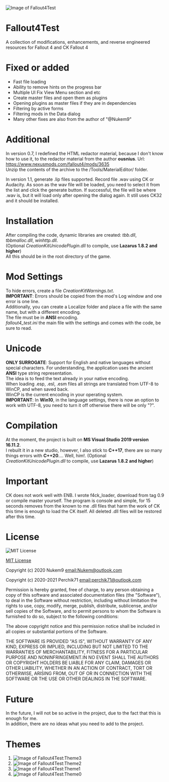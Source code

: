 ![Image of Fallout4Test](https://staticdelivery.nexusmods.com/mods/1151/images/headers/51165_1624891066.jpg)

# Fallout4Test
A collection of modifications, enhancements, and reverse engineered resources for Fallout 4 and CK Fallout 4

# Fixed or added
* Fast file loading
* Ability to remove hints on the progress bar
* Multiple UI Fix View Menu section and etc
* Create master files and open them as plugins
* Opening plugins as master files if they are in dependencies
* Filtering by active forms
* Filtering mods in the Data dialog
* Many other fixes are also from the author of "@Nukem9"

# Additional
In version 0.7, I redefined the HTML redactor material, because I don't know how to use it, to the redactor material from the author **ousnius**.
Url: https://www.nexusmods.com/fallout4/mods/3635  
Unzip the contents of the archive to the <root game>/Tools/MaterialEditor/ folder.

In version 1.1, generate .lip files supported. Record file .wav using CK or Audacity.
As soon as the wav file will be loaded, you need to select it from the list and click the generate button. 
If successful, the file will be where .wav is, but it will load only after opening the dialog again.
It still uses CK32 and it should be installed.

# Installation
After compiling the code, dynamic libraries are created: *tbb.dll*, *tbbmalloc.dll*, *winhttp.dll*.  
(Optional *CreationKitUnicodePlugin.dll* to compile, use **Lazarus 1.8.2 and higher**)  
All this should be in the root directory of the game.

# Mod Settings
To hide errors, create a file *CreationKitWarnings.txt*.  
**IMPORTANT**: Errors should be copied from the mod's Log window and one error is one line.  
Additionally, you can create a Localize folder and place a file with the same name, but with a different encoding.  
The file must be in **ANSI** encoding.  
*fallout4_test.ini* the main file with the settings and comes with the code, be sure to read.

# Unicode
**ONLY SURROGATE**: Support for English and native languages without special characters.
For understanding, the application uses the ancient **ANSI** type string representation.  
The idea is to feed the text already in your native encoding.  
When loading .esp, .esl, .esm files all strings are translated from UTF-8 to WinCP, and when saved back.  
WinCP is the current encoding in your operating system.  
**IMPORTANT**: In **Win10**, in the language settings, there is now an option to work with UTF-8, you need to turn it off otherwise there will be only "?".

# Compilation
At the moment, the project is built on **MS Visual Studio 2019 version 16.11.2**.  
I rebuilt it in a new studio, however, I also stick to **C++17**, there are so many things errors with **C++20**.... Well, him!.
(Optional *CreationKitUnicodePlugin.dll* to compile, use **Lazarus 1.8.2 and higher**)  

# Important 
CK does not work well with ENB.
I wrote f4ck_loader, download from tag 0.9 or compile master yourself. 
The program is console and simple, for 15 seconds removes from the known to me .dll files that harm the work of CK this time is enough to load the CK itself.
All deleted .dll files will be restored after this time.

# License
![MIT License](https://camo.githubusercontent.com/20666e1b72ed1ea8f0a7c1d1e0ea35769a7c24f879ecc27ac16641b46f225a01/68747470733a2f2f6f70656e736f757263652e6f72672f74726164656d61726b732f6f70656e736f757263652f4f53492d417070726f7665642d4c6963656e73652d313030783133372e706e67)

[MIT License](https://opensource.org/licenses/MIT)

Copyright (c) 2020 Nukem9 <email:Nukem@outlook.com>

Copyright (c) 2020-2021 Perchik71 <email:perchik71@outlook.com>

Permission is hereby granted, free of charge, to any person obtaining a copy of this
software and associated documentation files (the "Software"), to deal in the Software
without restriction, including without limitation the rights to use, copy, modify, merge,
publish, distribute, sublicense, and/or sell copies of the Software, and to permit
persons to whom the Software is furnished to do so, subject to the following conditions:

The above copyright notice and this permission notice shall be included in all copies or
substantial portions of the Software.

THE SOFTWARE IS PROVIDED "AS IS", WITHOUT WARRANTY OF ANY KIND, EXPRESS OR IMPLIED,
INCLUDING BUT NOT LIMITED TO THE WARRANTIES OF MERCHANTABILITY, FITNESS FOR A PARTICULAR
PURPOSE AND NONINFRINGEMENT.IN NO EVENT SHALL THE AUTHORS OR COPYRIGHT HOLDERS BE LIABLE
FOR ANY CLAIM, DAMAGES OR OTHER LIABILITY, WHETHER IN AN ACTION OF CONTRACT, TORT OR
OTHERWISE, ARISING FROM, OUT OF OR IN CONNECTION WITH THE SOFTWARE OR THE USE OR OTHER
DEALINGS IN THE SOFTWARE.

# Future
In the future, I will not be so active in the project, due to the fact that this is enough for me.  
In addition, there are no ideas what you need to add to the project.

# Themes
1. ![Image of Fallout4Test:Theme3](https://staticdelivery.nexusmods.com/mods/1151/images/51165/51165-1620695225-231609444.png)
1. ![Image of Fallout4Test:Theme2](https://staticdelivery.nexusmods.com/mods/1151/images/51165/51165-1620695229-1041447606.png)
1. ![Image of Fallout4Test:Theme1](https://staticdelivery.nexusmods.com/mods/1151/images/51165/51165-1620695240-1122105286.png)
1. ![Image of Fallout4Test:Theme0](https://staticdelivery.nexusmods.com/mods/1151/images/51165/51165-1620695246-844758444.png)